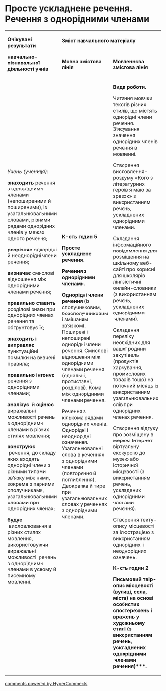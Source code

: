 <div id="hypercomments_widget" class="js-hypercomments-widget invisible"></div>

# Просте ускладнене речення. Речення з однорідними членами

<table>
<tbody>
<tr>
<td rowspan="2">
<p><strong>Очікувані результати</strong></p>
<p><strong>навчально-пізнавальної діяльності учнів</strong></p>
</td>
<td colspan="2">
<p><strong>Зміст навчального матеріалу</strong></p>
</td>
<td rowspan="2">
<p><strong>Соціокультурна змістова лінія (наскрізні змістові лінії)</strong></p>
</td>
<td rowspan="2">
<p><strong>Діяльнісна змістова лінія (компетентності)</strong></p>
</td>
</tr>
<tr>
<td>
<p><strong>Мовна змістова лінія &nbsp;</strong></p>
</td>
<td>
<p><strong>Мовленнєва змістова лінія </strong></p>
</td>
</tr>
<tr>
<td>
<p><em><span>Учень (учениця):</span></em></p>
<p><strong>знаходить</strong><span> речення з однорідними членами (непоширеними й поширеними), із узагальнювальними словами, різними рядами однорідних членів у межах одного речення;</span></p>
<p><strong> розрізняє</strong><span> однорідні й неоднорідні члени речення;</span></p>
<p><strong>визначає</strong><span> смислові відношення між однорідними членами речення;</span></p>
<p><strong>правильно ставить</strong><span> розділові знаки при однорідних членах речення та обґрунтовує їх;</span></p>
<p><strong>знаходить і виправляє</strong><span> пунктуаційні помилки на вивчені правила;</span></p>
<p><strong>правильно інтонує </strong><span>речення з однорідними членами; </span></p>
<p><strong>аналізує </strong><span>&nbsp;й </span><strong>оцінює </strong><span>виражальні можливості речень з однорідними членами в різних стилях мовлення;</span></p>
<p><strong>конструює </strong><span>&nbsp;речення, до складу яких входять однорідні члени з різними типами зв&rsquo;язку між ними, зокрема з парними сполучниками, узагальнювальними словами при однорідних членах; </span></p>
<p><strong>будує &nbsp;</strong><span>висловлювання в різних стилях мовлення,</span> <span>використовуючи виражальні можливості &nbsp;речень з однорідними членами в усному й писемному мовленні.</span></p>
</td>
<td>
<p><strong>К-сть годин 5</strong></p>
<p><strong>Просте ускладнене речення.</strong></p>
<p><strong>Речення з однорідними членами.</strong></p>
<p><strong>Однорідні члени речення</strong><span> (із сполучниковим, безсполучниковим і змішаним зв&rsquo;язком). Поширені і непоширені однорідні члени речення. Смислові відношення між однорідними членами речення (єднальні, протиставні, розділові). Кома між однорідними членами речення.</span></p>
<p><span>Речення з кількома рядами однорідних членів. Однорідні і неоднорідні означення. Узагальнювальні слова в реченнях з однорідними членами (повторення й поглиблення). Двокрапка й тире при узагальнювальних словах у реченнях з однорідними членами.</span></p>
</td>
<td>
<p><strong>Види роботи. </strong></p>
<p><span>Читання мовчки текстів різних стилів, що містять однорідні члени речення. З&rsquo;ясування значення однорідних членів речення в мовленні.</span></p>
<p><span>Створення висловлення-роздуму &laquo;Кого з літературних героїв я маю за зразок&raquo; з використанням речень, ускладнених однорідними членами.</span></p>
<p><span>Складання інформаційного повідомлення для розміщення на шкільному веб-сайті про корисні для школярів лінгвістичні онлайн-словники (з використанням речень, ускладнених однорідними &nbsp;членами).</span></p>
<p><span>Складання переліку необхідних для вашої родини закупівель (продуктів харчування, промислових товарів тощо) на поточний місяць із використанням узагальнювальних слів при однорідних членах речення.</span></p>
<p><span>Створення відгуку про розміщену в мережі Інтернет віртуальну екскурсію до музею або історичної місцевості (з використанням речень, ускладених однорідними членами речення).</span></p>
<p><span>Створення текту-опису місцевості за ілюстрацією з використанням однорідних &nbsp;і неоднорідних означень.</span></p>
<p><strong>К-сть годин 2</strong></p>
<p><strong>Письмовий твір-опис місцевості (вулиці, села, міста) на основі особистих спостережень і вражень у художньому стилі (з використанням речень, ускладнених однорідними &nbsp;членами речення)***.</strong></p>
</td>
<td>
<p><span>Екологічна безпека і сталий розвиток </span></p>
<br />
<p><span>Громадянська відповідальність </span></p>
<br />
<p><span>Підприємливість і</span></p>
<p><span>фінансова грамотність &nbsp;</span></p>
</td>
<td>
<p><strong>СДМ</strong></p>
<p><strong>СГК</strong></p>
<p><strong>ЗКК</strong></p>
<p><strong>УВВЖ</strong></p>
<p><strong>КПНТ</strong></p>
<p><strong>ПК</strong></p>
<p><strong>ІКК</strong></p>
</td>
</tr>
</tbody>
</table>

<div class="js-hypercomments-container">
<a href="http://hypercomments.com" class="hc-link" title="comments widget">comments powered by HyperComments</a>
</div>